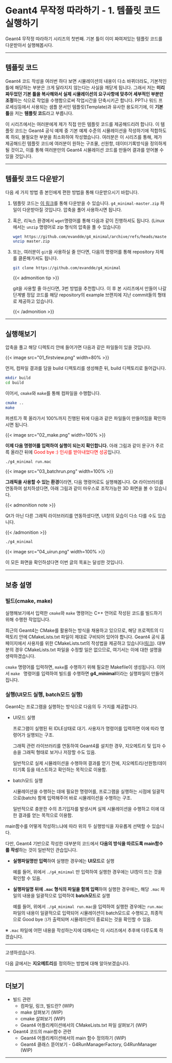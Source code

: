 # Geant4 무작정 따라하기 - 1. 템플릿 코드 실행하기


Geant4 무작정 따라하기 시리즈의 첫번째. 기본 틀이 이미 짜여져있는 템플릿 코드를 다운받아서 실행해봅시다.

<!--more-->

---



## 템플릿 코드

Geant4 코드 작성을 여러번 하다 보면 시뮬레이션의 내용이 다소 바뀌더라도, 기본적인 틀에 해당하는 부분은 크게 달라지지 않는다는 사실을 깨닫게 됩니다. 그래서 저는 **미리 짜두었던 기본 틀을 복사해와서 실제 시뮬레이션의 요구사항에 맞추어 세부적인 부분만 조정**하는 식으로 작업을 수행함으로써 작업시간을 단축시키곤 합니다. PPT나 워드 프로세싱등에서 사용되는 샘플 문서인 템플릿(Template)과 유사한 용도이기에, 이 **기본 틀**을 저는 **템플릿 코드**라고 부릅니다.

이 시리즈에서는 여러분에게 제가 직접 만든 템플릿 코드를 제공해드리려 합니다. 이 템플릿 코드는 Geant4 공식 예제 중 기본 예제 수준의 시뮬레이션을 작성하기에 적합하도록 하되, 불필요한 부분을 최소화하여 작성했습니다. 여러분은 이 시리즈를 통해, 제가 제공해드린 템플릿 코드에 여러분이 원하는 구조물, 선원항, 데이터기록방식을 정의하게 될 것이고, 이를 통해 여러분만의 Geant4 시뮬레이션 코드를 만들어 결과를 얻어볼 수 있을 것입니다.

---

## 템플릿 코드 다운받기

다음 세 가지 방법 중 본인에게 편한 방법을 통해 다운받으시기 바랍니다.

1. 템플릿 코드는 [이 링크](https://github.com/evandde/g4_minimal/archive/refs/heads/master.zip)를 통해 다운받을 수 있습니다. `g4_minimal-master.zip` 파일이 다운받아질 것입니다. 압축을 풀어 사용하시면 됩니다.

2. 혹은, 리눅스 환경에서 `wget`명령어를 통해 다음과 같이 진행하셔도 됩니다. (Linux에서는 `unzip` 명령어로 zip 형식의 압축을 풀 수 있습니다)

   ```bash
   wget https://github.com/evandde/g4_minimal/archive/refs/heads/master.zip
   unzip master.zip
   ```

   

3. 또는, 여러분이 `git`을 사용하실 줄 안다면, 다음의 명령어를 통해 repository 자체를 클론해가셔도 됩니다.

   ```bash
   git clone https://github.com/evandde/g4_minimal
   ```

   {{< admonition tip >}}

   git을 사용할 줄 아신다면, 3번 방법을 추천합니다. 이 후 본 시리즈에서 만들어 나갈 단계별 정답 코드를 해당 repository의 example 브랜치에 지난 commit들의 형태로 제공하고 있습니다.

   {{< /admonition >}}

---

## 실행해보기

압축을 풀고 해당 디렉토리 안에 들어가면 다음과 같은 파일들이 있을 것입니다.

{{< image src="01_firstview.png" width=80% >}}

먼저, 컴파일 결과를 담을 build 디렉토리를 생성해준 뒤, build 디렉토리로 들어갑니다.

```bash
mkdir build
cd build
```

이어서, `cmake`와 `make`를 통해 컴파일을 수행합니다.

```bash
cmake ..
make
```

퍼센트가 쭉 올라가서 100%까지 진행된 뒤에 다음과 같은 파일들이 만들어짐을 확인하시면 됩니다.

{{< image src="02_make.png" width=100% >}}

**이제 다음 명령어를 입력하여 실행이 되는지 확인합니다.** 아래 그림과 같이 문구가 주르륵 올라간 뒤에 <font color='red'>Good bye :) 인사를 받아내었다면 성공</font>입니다.

```bash
./g4_minimal run.mac
```

{{< image src="03_batchrun.png" width=100% >}}

**그래픽을 사용할 수 있는 환경**이라면, 다음 명령어로도 실행해봅니다. Qt 라이브러리를 연동하여 설치하셨다면, 아래 그림과 같이 마우스로 조작가능한 3D 화면을 볼 수 있습니다.

{{< admonition note >}}

Qt가 아닌 다른 그래픽 라이브러리를 연동하셨다면, UI창의 모습이 다소 다를 수도 있습니다.

{{< /admonition >}}

```bash
./g4_minimal
```

{{< image src="04_uirun.png" width=100% >}}

이 모든 화면을 확인하셨다면 이번 글의 목표는 달성한 것입니다.

---

## 보충 설명

### 빌드(cmake, make)

실행해보기에서 입력한 `cmake`와 `make` 명령어는 C++ 언어로 작성된 코드를 빌드하기 위해 수행한 작업입니다.

최근의 Geant4는 CMake를 활용하는 방식을 채용하고 있으므로, 해당 프로젝트의 디렉토리 안에 CMakeLists.txt 파일이 제대로 구비되어 있어야 합니다. Geant4 공식 홈페이지에서 사용자를 위한 CMakeLists.txt의 작성법을 제공하고 있습니다([링크](https://geant4-userdoc.web.cern.ch/UsersGuides/ForApplicationDeveloper/html/GettingStarted/makeFile.html#)). 대부분의 경우 CMakeLists.txt 파일을 수정할 일은 없으므로, 여기서는 이에 대한 설명을 생략하겠습니다.

`cmake` 명령어를 입력하면, `make`를 수행하기 위해 필요한 Makefile이 생성됩니다. 이어서 `make ` 명령어를 입력하여 빌드를 수행하면 **g4_minimal**이라는 실행파일이 만들어집니다.

### 실행(UI모드 실행, batch모드 실행)

Geant4는 프로그램을 실행하는 방식으로 다음의 두 가지를 제공합니다.

- UI모드 실행

  프로그램이 실행된 뒤 IDLE상태로 대기. 사용자가 명령어를 입력하면 이에 따라 명령어가 실행되는 구조.

  그래픽 관련 라이브러리를 연동하여 Geant4를 설치한 경우, 지오메트리 및 입자 수송을 그래픽 형태로 보거나 저장할 수도 있음.

  일반적으로 실제 시뮬레이션을 수행하여 결과를 얻기 전에, 지오메트리/선원항/데이터기록 등을 테스트하고 확인하는 목적으로 이용함.

- batch모드 실행

  시뮬레이션을 수행하는 데에 필요한 명령어를, 프로그램을 실행하는 시점에 일괄적으로(batch) 함께 입력해주어 바로 시뮬레이션을 수행하는 구조.

  일반적으로 충분한 수의 초기입자를 발생시켜 실제 시뮬레이션을 수행하고 이에 대한 결과를 얻는 목적으로 이용함.

main함수를 어떻게 작성하느냐에 따라 위의 두 실행방식을 자유롭게 선택할 수 있습니다.

다만, Geant4 기반으로 작성한 대부분의 코드에서 **다음의 방식을 따르도록 main함수를 작성**하는 것이 일반적인 관습입니다.

- **실행파일명만 입력**하여 실행한 경우에는 **UI모드**로 실행

  예를 들어, 위에서 `./g4_minimal` 만 입력하여 실행한 경우에는 UI창이 뜨는 것을 확인할 수 있음.

- **실행파일명 뒤에 `.mac` 형식의 파일을 함께 입력**하여 실행한 경우에는, 해당 `.mac` 파일의 내용을 일괄적으로 입력하여 **batch모드**로 실행

  예를 들어, 위에서 `./g4_minimal run.mac`을 입력하여 실행한 경우에는 `run.mac`파일의 내용이 일괄적으로 입력되어 시뮬레이션이 batch모드로 수행되고, 최종적으로 Good bye :)가 출력되며 시뮬레이션이 종료되는 것을 확인할 수 있음.

※  `.mac` 파일에 어떤 내용을 작성하는지에 대해서는 이 시리즈에서 추후에 다루도록 하겠습니다.

---

고생하셨습니다.

다음 글에서는 **지오메트리**를 정의하는 방법에 대해 알아보겠습니다.

---

## 더보기

- 빌드 관련
  - 컴파일, 링크, 빌드란? (WIP)
  - make 살펴보기 (WIP)
  - cmake 살펴보기 (WIP)
  - Geant4 어플리케이션에서의 CMakeLists.txt 파일 살펴보기 (WIP)
- Geant4 코드의 main함수 관련
  - Geant4 어플리케이션에서의 main 함수 정의하기 (WIP)
  - Geant4 클래스 뜯어보기 - G4RunManagerFactory, G4RunManager (WIP)



---

[^1]: 어떤 문제해결에 적합한 코드를 재사용 가능하게끔 제공해둔 것. 단, 일반적으로 사용자의 코드가 주가 되고, 라이브러리는 사용자 코드의 일부로서 사용되는 형태로 쓰임.
[^2]: 어떤 문제해결에 적합한 코드를 재사용 가능하게끔 제공해둔 것. 단, 일반적으로 프레임워크의 코드 자체가 주가 되고, 사용자는 프레임워크의 규약과 형식에 맞추어 본인이 원하는 세부사항을 이 프레임워크에 끼워넣는 식으로 사용하게 됨.


